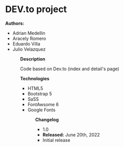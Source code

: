 <h1>DEV.to project</h1>

<strong>Authors:</strong> 
<ul>
 <li>Adrian Medellin </li>
 <li>Aracely Romero </li>
 <li>Eduardo Villa </li>
 <li>Julio Velazquez </li>
<ul>

<strong> Description</strong> 

Code based on Dev.to (index and detail's page)

<strong>Technologies</strong> 
<ul>
    <li>HTML5</li>
    <li>Bootstrap 5</li>
    <li>SaSS</li>
    <li>FontAwsome 6</li>
    <li>Google Fonts</li>
<ul>
<strong> Changelog</strong> 
<ul>
    <li>1.0</li>
    <li><strong>Released:</strong> June 20th, 2022</li>
    <li>Initial release</li>
<ul>